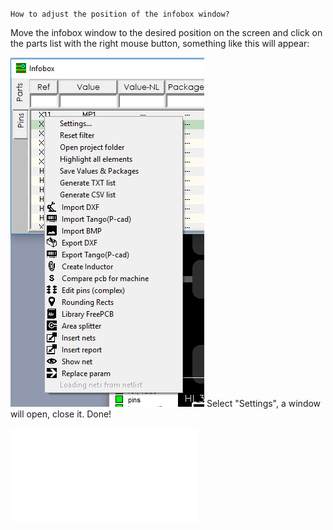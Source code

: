 `How to adjust the position of the infobox window?`

Move the infobox window to the desired position on the screen and click on the parts list with the right mouse button, something like this will appear:
 
 ![](/pictures/IB_menu.png)
Select "Settings", a window will open, close it. Done!

![return](How_to.md)
